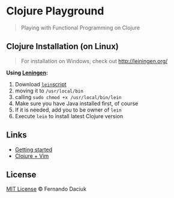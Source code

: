 # Clojure Playground

> Playing with Functional Programming on Clojure

## Clojure Installation (on Linux)

> For installation on Windows, check out http://leiningen.org/

**Using [Leningen](http://leiningen.org/):**

1) Download [`lein`script](https://raw.github.com/technomancy/leiningen/stable/bin/lein)
2) moving it to `/usr/local/bin`
3) calling `sudo chmod +x /usr/local/bin/lein`
4) Make sure you have Java installed first, of course
5) If it is needed, add you to be owner of `lein`
6) Execute `lein` to install latest Clojure version

## Links

- [Getting started](http://java.ociweb.com/mark/clojure/article.html)
- [Clojure + Vim](http://neo.com/2014/02/25/getting-started-with-clojure-in-vim/)

## License

[MIT License](https://github.com/fdaciuk/licenses/blob/master/MIT-LICENSE.md) &copy; Fernando Daciuk
